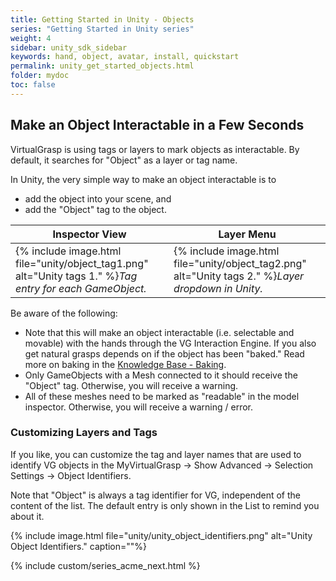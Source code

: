 ```yaml
---
title: Getting Started in Unity - Objects
series: "Getting Started in Unity series"
weight: 4
sidebar: unity_sdk_sidebar
keywords: hand, object, avatar, install, quickstart
permalink: unity_get_started_objects.html
folder: mydoc
toc: false
---
```


## Make an Object Interactable in a Few Seconds

VirtualGrasp is using tags or layers to mark objects as interactable. By default, it searches for "Object" as a layer or tag name. 

In Unity, the very simple way to make an object interactable is to

* add the object into your scene, and
* add the "Object" tag to the object.

<table>
<thead>
<tr class="header">
<th>Inspector View</th>
<th>Layer Menu</th>
</tr>
</thead>
<tbody>
<tr>
<td markdown="span">{% include image.html file="unity/object_tag1.png" alt="Unity tags 1." %}<i>Tag entry for each GameObject.</i></td>
<td markdown="span">{% include image.html file="unity/object_tag2.png" alt="Unity tags 2." %}<i>Layer dropdown in Unity.</i></td>
</tr>
</tbody>
</table>

Be aware of the following:

* Note that this will make an object interactable (i.e. selectable and movable) with the hands through the VG Interaction Engine. If you also get natural grasps depends on if  the object has been "baked." Read more on baking in the [Knowledge Base - Baking](grasp_baking.html).
* Only GameObjects with a Mesh connected to it should receive the "Object" tag. Otherwise, you will receive a warning.
* All of these meshes need to be marked as "readable" in the model inspector. Otherwise, you will receive a warning / error.

<!--
### Video Tutorial 

The following video content is outdated in the sense that VG has been updated to NOT consider names anymore (due to the issues addressed in the video). VG is directly identifying duplicates or differences based on the shape.

{% include youtube.html id="oVILrei1LGA" %}
-->

### Customizing Layers and Tags

If you like, you can customize the tag and layer names that are used to identify VG objects in the MyVirtualGrasp → Show Advanced → Selection Settings → Object Identifiers.

Note that "Object" is always a tag identifier for VG, independent of the content of the list. The default entry is only shown in the List to remind you about it.

{% include image.html file="unity/unity_object_identifiers.png" alt="Unity Object Identifiers." caption=""%}


{% include custom/series_acme_next.html %}